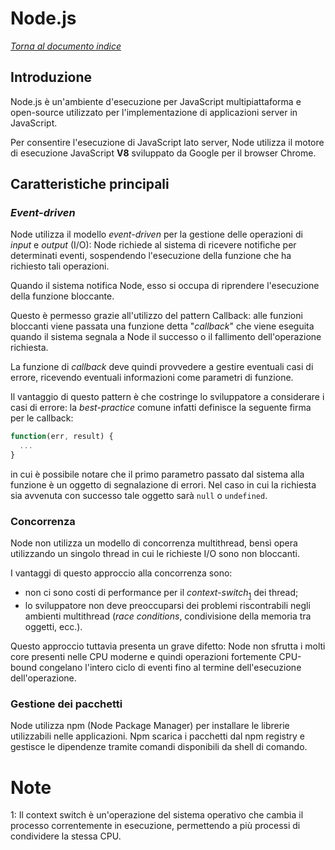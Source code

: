 # Node.js
[_Torna al documento indice_](./README.md)

## Introduzione
Node.js è un'ambiente d'esecuzione per JavaScript multipiattaforma e open-source utilizzato per l'implementazione di applicazioni server in JavaScript.

Per consentire l'esecuzione di JavaScript lato server, Node utilizza il motore di esecuzione JavaScript **V8** sviluppato da Google per il browser Chrome.

## Caratteristiche principali

### _Event-driven_
Node utilizza il modello _event-driven_ per la gestione delle operazioni di _input_ e _output_ (I/O): Node richiede al sistema di ricevere notifiche per determinati eventi, sospendendo l'esecuzione della funzione che ha richiesto tali operazioni.

Quando il sistema notifica Node, esso si occupa di riprendere l'esecuzione della funzione bloccante.

Questo è permesso grazie all'utilizzo del pattern Callback:
alle funzioni bloccanti viene passata una funzione detta "_callback_" che viene eseguita quando il sistema segnala a Node il successo o il fallimento dell'operazione richiesta.

La funzione di _callback_ deve quindi provvedere a gestire eventuali casi di errore, ricevendo eventuali informazioni come parametri di funzione.

Il vantaggio di questo pattern è che costringe lo sviluppatore a considerare i casi di errore: la _best-practice_ comune infatti definisce la seguente firma per le callback:

```js
function(err, result) {
  ...
}
```

in cui è possibile notare che il primo parametro passato dal sistema alla funzione è un oggetto di segnalazione di errori.
Nel caso in cui la richiesta sia avvenuta con successo tale oggetto sarà `null` o `undefined`.

### Concorrenza
Node non utilizza un modello di concorrenza multithread, bensì opera utilizzando un singolo thread in cui le richieste I/O sono non bloccanti.

I vantaggi di questo approccio alla concorrenza sono:

-   non ci sono costi di performance per il _context-switch_<sub>[1](#1)</sub> dei thread;
-   lo sviluppatore non deve preoccuparsi dei problemi riscontrabili negli ambienti multithread (_race conditions_, condivisione della memoria tra oggetti, ecc.).

Questo approccio tuttavia presenta un grave difetto: Node non sfrutta i molti core presenti nelle CPU moderne e quindi operazioni fortemente CPU-bound congelano l'intero ciclo di eventi fino al termine dell'esecuzione dell'operazione.

### Gestione dei pacchetti
Node utilizza npm (Node Package Manager) per installare le librerie utilizzabili nelle applicazioni. Npm scarica i pacchetti dal npm registry e gestisce le dipendenze tramite comandi disponibili da shell di comando.

# Note
<a name="1">1:</a> Il context switch è un'operazione del sistema operativo che cambia il processo correntemente in esecuzione, permettendo a più processi di condividere la stessa CPU.
